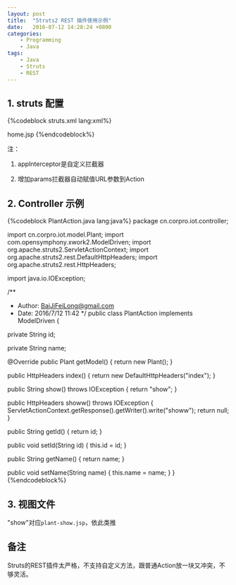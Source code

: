 ```yaml
---
layout: post
title:  "Struts2 REST 插件使用示例"
date:   2016-07-12 14:28:24 +0800
categories:
    - Programming
    - Java
tags:
    - Java
    - Struts
    - REST
---
```


## 1. struts 配置

<!-- more -->

{%codeblock struts.xml lang:xml%}
<?xml version="1.0" encoding="UTF-8" ?>
<!DOCTYPE struts PUBLIC
"-//Apache Software Foundation//DTD Struts Configuration 2.3//EN"
"http://struts.apache.org/dtds/struts-2.3.dtd">
<struts>
<constant name="struts.convention.result.path" value="/"/>
<constant name="struts.custom.i18n.resources" value="i18n"/>

<constant name="struts.convention.action.suffix" value="Action"/>
<constant name="struts.convention.action.mapAllMatches" value="true"/>
<constant name="struts.convention.default.parent.package" value="me"/>
<constant name="struts.convention.package.locators" value="action"/>

<package name="me" namespace="" extends="rest-default">
<interceptors>
<interceptor name="appInterceptor" class="cn.corpro.iot.AppInterceptor"/>
<interceptor-stack name="appInterceptorStack">
<interceptor-ref name="appInterceptor"/>
<interceptor-ref name="params"/>
<interceptor-ref name="restDefaultStack"/>
</interceptor-stack>
</interceptors>

<default-interceptor-ref name="appInterceptorStack"/>

<action name="" class="cn.corpro.iot.action.HomeAction" method="index">
<result>home.jsp</result>
</action>
</package>
</struts>
{%endcodeblock%}

注：

1. appInterceptor是自定义拦截器

2. 增加params拦截器自动赋值URL参数到Action

## 2. Controller 示例

{%codeblock PlantAction.java lang:java%}
package cn.corpro.iot.controller;

import cn.corpro.iot.model.Plant;
import com.opensymphony.xwork2.ModelDriven;
import org.apache.struts2.ServletActionContext;
import org.apache.struts2.rest.DefaultHttpHeaders;
import org.apache.struts2.rest.HttpHeaders;

import java.io.IOException;

/**
* Author: BaiJiFeiLong@gmail.com
* Date: 2016/7/12 11:42
*/
public class PlantAction implements ModelDriven<Plant> {

private String id;

private String name;

@Override
public Plant getModel() {
return new Plant();
}

public HttpHeaders index() {
return new DefaultHttpHeaders("index");
}

public String show() throws IOException {
return "show";
}

public HttpHeaders showw() throws IOException {
ServletActionContext.getResponse().getWriter().write("showw");
return null;
}

public String getId() {
return id;
}

public void setId(String id) {
this.id = id;
}

public String getName() {
return name;
}

public void setName(String name) {
this.name = name;
}
}
{%endcodeblock%}

## 3. 视图文件

"show"对应`plant-show.jsp`，依此类推

## 备注

Struts的REST插件太严格，不支持自定义方法，跟普通Action放一块又冲突，不够灵活。
